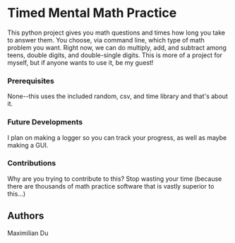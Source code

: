 # Timed Mental Math Practice

This python project gives you math questions and times how long you take to answer them. You choose, via command line, which type of math problem you want. Right now, we can do multiply, add, and subtract among teens, double digits, and double-single digits. This is more of a project for myself, but if anyone wants to use it, be my guest!

### Prerequisites

None--this uses the included random, csv, and time library and that's about it. 

### Future Developments
I plan on making a logger so you can track your progress, as well as maybe making a GUI. 

### Contributions
Why are you trying to contribute to this? Stop wasting your time (because there are thousands of math practice software that is vastly superior to this...)

## Authors

Maximilian Du
